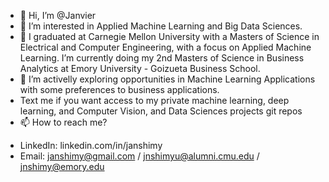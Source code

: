 - 👋 Hi, I’m @Janvier
- 👀 I’m interested in Applied Machine Learning and Big Data Sciences.
- 🌱 I graduated at Carnegie Mellon University with a Masters of Science in Electrical and Computer Engineering, with a focus on Applied Machine Learning.
      I’m currently doing my 2nd Masters of Science in Business Analytics at Emory University - Goizueta Business School.
- 💞️ I’m activelly exploring opportunities in Machine Learning Applications with some preferences to business applications.
-  Text me if you want access to my private machine learning, deep learning, and Computer Vision, and Data Sciences projects git repos 
- 📫 How to reach me? 
* LinkedIn: linkedin.com/in/janshimy
* Email: janshimy@gmail.com / jnshimyu@alumni.cmu.edu / jnshimy@emory.edu

<!---
janshimy/janshimy is a ✨ special ✨ repository because its `README.md` (this file) appears on your GitHub profile.
You can click the Preview link to take a look at your changes.
--->

